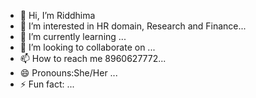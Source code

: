 - 👋 Hi, I’m Riddhima
- 👀 I’m interested in HR domain, Research and Finance...
- 🌱 I’m currently learning ...
- 💞️ I’m looking to collaborate on ...
- 📫 How to reach me 8960627772...
- 😄 Pronouns:She/Her ...
- ⚡ Fun fact: ...

<!---
riddhima266/riddhima266 is a ✨ special ✨ repository because its `README.md` (this file) appears on your GitHub profile.
You can click the Preview link to take a look at your changes.
--->
